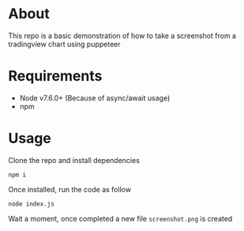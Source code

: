# About
This repo is a basic demonstration of how to take a screenshot from a tradingview
chart using puppeteer
# Requirements
- Node v7.6.0+ (Because of async/await usage)
- npm

# Usage
Clone the repo and install dependencies

`
npm i
`

Once installed, run the code as follow

`
node index.js
`

Wait a moment, once completed a new file `screenshot.png` is created 
